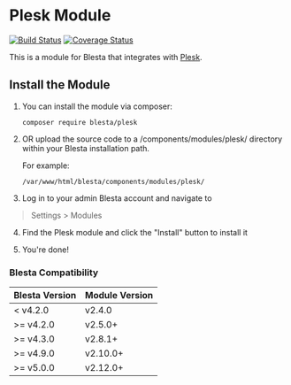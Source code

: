 # Plesk Module

[![Build Status](https://travis-ci.org/blesta/module-plesk.svg?branch=master)](https://travis-ci.org/blesta/module-plesk) [![Coverage Status](https://coveralls.io/repos/github/blesta/module-plesk/badge.svg?branch=master)](https://coveralls.io/github/blesta/module-plesk?branch=master)

This is a module for Blesta that integrates with [Plesk](https://www.plesk.com/).

## Install the Module

1. You can install the module via composer:

    ```
    composer require blesta/plesk
    ```

2. OR upload the source code to a /components/modules/plesk/ directory within
your Blesta installation path.

    For example:

    ```
    /var/www/html/blesta/components/modules/plesk/
    ```

3. Log in to your admin Blesta account and navigate to
> Settings > Modules

4. Find the Plesk module and click the "Install" button to install it

5. You're done!

### Blesta Compatibility

|Blesta Version|Module Version|
|--------------|--------------|
|< v4.2.0|v2.4.0|
|>= v4.2.0|v2.5.0+|
|>= v4.3.0|v2.8.1+|
|>= v4.9.0|v2.10.0+|
|>= v5.0.0|v2.12.0+|
